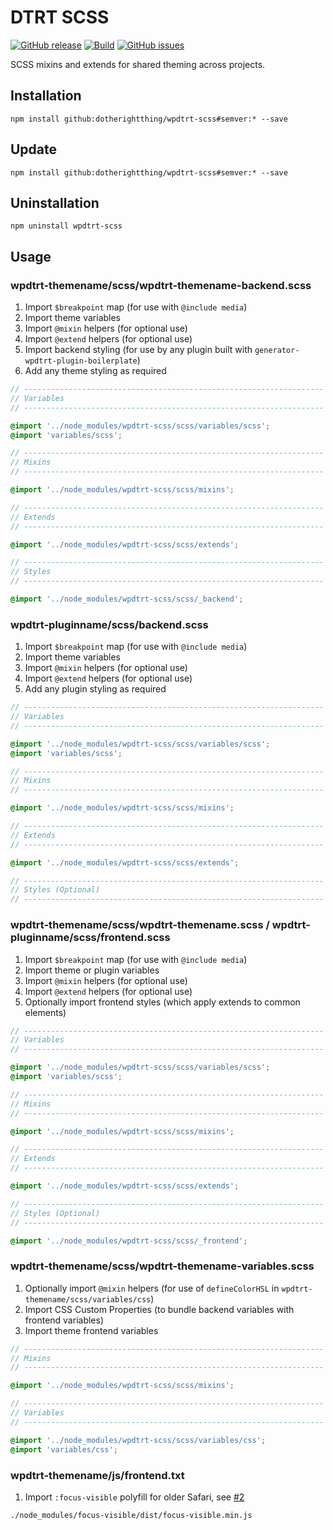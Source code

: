# DTRT SCSS

[![GitHub release](https://img.shields.io/github/v/tag/dotherightthing/wpdtrt-scss)](https://github.com/dotherightthing/wpdtrt-scss/releases) [![Build](https://github.com/dotherightthing/wpdtrt-scss/workflows/Build%20and%20release%20if%20tagged/badge.svg?branch=master)](https://github.com/dotherightthing/wpdtrt-scss/actions?query=workflow%3A"Build+and+release+if+tagged") [![GitHub issues](https://img.shields.io/github/issues/dotherightthing/wpdtrt-scss.svg)](https://github.com/dotherightthing/wpdtrt-scss/issues)

SCSS mixins and extends for shared theming across projects.

## Installation

```node
npm install github:dotherightthing/wpdtrt-scss#semver:* --save
```

## Update

```node
npm install github:dotherightthing/wpdtrt-scss#semver:* --save
```

## Uninstallation

```node
npm uninstall wpdtrt-scss
```

## Usage

### wpdtrt-themename/scss/wpdtrt-themename-backend.scss

1. Import `$breakpoint` map (for use with `@include media`)
1. Import theme variables
1. Import `@mixin` helpers (for optional use)
1. Import `@extend` helpers (for optional use)
1. Import backend styling (for use by any plugin built with `generator-wpdtrt-plugin-boilerplate`)
1. Add any theme styling as required

```scss
// -------------------------------------------------------------------
// Variables
// -------------------------------------------------------------------

@import '../node_modules/wpdtrt-scss/scss/variables/scss';
@import 'variables/scss';

// -------------------------------------------------------------------
// Mixins
// -------------------------------------------------------------------

@import '../node_modules/wpdtrt-scss/scss/mixins';

// -------------------------------------------------------------------
// Extends
// -------------------------------------------------------------------

@import '../node_modules/wpdtrt-scss/scss/extends';

// -------------------------------------------------------------------
// Styles
// -------------------------------------------------------------------

@import '../node_modules/wpdtrt-scss/scss/_backend';
```

### wpdtrt-pluginname/scss/backend.scss

1. Import `$breakpoint` map (for use with `@include media`)
1. Import theme variables
1. Import `@mixin` helpers (for optional use)
1. Import `@extend` helpers (for optional use)
1. Add any plugin styling as required

```scss
// -------------------------------------------------------------------
// Variables
// -------------------------------------------------------------------

@import '../node_modules/wpdtrt-scss/scss/variables/scss';
@import 'variables/scss';

// -------------------------------------------------------------------
// Mixins
// -------------------------------------------------------------------

@import '../node_modules/wpdtrt-scss/scss/mixins';

// -------------------------------------------------------------------
// Extends
// -------------------------------------------------------------------

@import '../node_modules/wpdtrt-scss/scss/extends';

// -------------------------------------------------------------------
// Styles (Optional)
// -------------------------------------------------------------------

```

### wpdtrt-themename/scss/wpdtrt-themename.scss / wpdtrt-pluginname/scss/frontend.scss

1. Import `$breakpoint` map (for use with `@include media`)
1. Import theme or plugin variables
1. Import `@mixin` helpers (for optional use)
1. Import `@extend` helpers (for optional use)
1. Optionally import frontend styles (which apply extends to common elements)

```scss
// -------------------------------------------------------------------
// Variables
// -------------------------------------------------------------------

@import '../node_modules/wpdtrt-scss/scss/variables/scss';
@import 'variables/scss';

// -------------------------------------------------------------------
// Mixins
// -------------------------------------------------------------------

@import '../node_modules/wpdtrt-scss/scss/mixins';

// -------------------------------------------------------------------
// Extends
// -------------------------------------------------------------------

@import '../node_modules/wpdtrt-scss/scss/extends';

// -------------------------------------------------------------------
// Styles (Optional)
// -------------------------------------------------------------------

@import '../node_modules/wpdtrt-scss/scss/_frontend';
```

### wpdtrt-themename/scss/wpdtrt-themename-variables.scss

1. Optionally import `@mixin` helpers (for use of `defineColorHSL` in `wpdtrt-themename/scss/variables/css`)
2. Import CSS Custom Properties (to bundle backend variables with frontend variables)
3. Import theme frontend variables

```scss
// -------------------------------------------------------------------
// Mixins
// -------------------------------------------------------------------

@import '../node_modules/wpdtrt-scss/scss/mixins';

// -------------------------------------------------------------------
// Variables
// -------------------------------------------------------------------

@import '../node_modules/wpdtrt-scss/scss/variables/css';
@import 'variables/css';
```

### wpdtrt-themename/js/frontend.txt

1. Import `:focus-visible` polyfill for older Safari, see [#2](https://github.com/dotherightthing/wpdtrt-scss/issues/2)

```txt
./node_modules/focus-visible/dist/focus-visible.min.js
```
